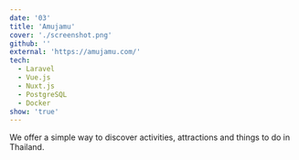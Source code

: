 ```yaml
---
date: '03'
title: 'Amujamu'
cover: './screenshot.png'
github: ''
external: 'https://amujamu.com/'
tech:
  - Laravel
  - Vue.js
  - Nuxt.js
  - PostgreSQL
  - Docker
show: 'true'
---
```


We offer a simple way to discover activities, attractions and things to do in Thailand.
